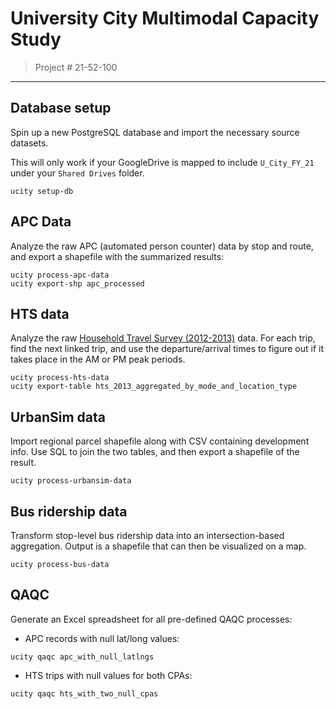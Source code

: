 # University City Multimodal Capacity Study

> Project # 21-52-100

---

## Database setup

Spin up a new PostgreSQL database and import the necessary source datasets.

This will only work if your GoogleDrive is mapped to include `U_City_FY_21`
under your `Shared Drives` folder.

```
ucity setup-db
```

## APC Data

Analyze the raw APC (automated person counter) data by stop and route, and export a shapefile with the summarized results:

```
ucity process-apc-data
ucity export-shp apc_processed
```

## HTS data

Analyze the raw [Household Travel Survey (2012-2013)](https://www2.dvrpc.org/Reports/14033.pdf) data. For each trip, find the next linked trip, and use the departure/arrival times to figure out if it takes place in the AM or PM peak periods.

```
ucity process-hts-data
ucity export-table hts_2013_aggregated_by_mode_and_location_type
```

## UrbanSim data

Import regional parcel shapefile along with CSV containing development info. Use SQL to join the two tables, and then export a shapefile of the result.

```
ucity process-urbansim-data
```

## Bus ridership data

Transform stop-level bus ridership data into an intersection-based aggregation. Output is a shapefile that can then be visualized on a map.

```
ucity process-bus-data
```

## QAQC

Generate an Excel spreadsheet for all pre-defined QAQC processes:

- APC records with null lat/long values:

```
ucity qaqc apc_with_null_latlngs
```

- HTS trips with null values for both CPAs:

```
ucity qaqc hts_with_two_null_cpas
```
